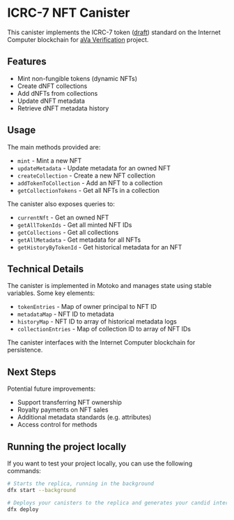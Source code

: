 # ICRC-7 NFT Canister

This canister implements the ICRC-7 token ([draft](https://github.com/dfinity/ICRC/blob/main/ICRCs/ICRC-7/ICRC-7.md)) standard on the Internet Computer blockchain for [aVa Verification](https://github.com/ava-vs/verification) project. 

## Features

- Mint non-fungible tokens (dynamic NFTs)
- Create dNFT collections
- Add dNFTs from collections
- Update dNFT metadata
- Retrieve dNFT metadata history

## Usage

The main methods provided are:

- `mint` - Mint a new NFT
- `updateMetadata` - Update metadata for an owned NFT  
- `createCollection` - Create a new NFT collection
- `addTokenToCollection` - Add an NFT to a collection  
- `getCollectionTokens` - Get all NFTs in a collection

The canister also exposes queries to:

- `currentNft` - Get an owned NFT
- `getAllTokenIds` - Get all minted NFT IDs  
- `getCollections` - Get all collections
- `getAllMetadata` - Get metadata for all NFTs 
- `getHistoryByTokenId` - Get historical metadata for an NFT

## Technical Details

The canister is implemented in Motoko and manages state using stable variables. Some key elements:

- `tokenEntries` - Map of owner principal to NFT ID
- `metadataMap` - NFT ID to metadata  
- `historyMap` - NFT ID to array of historical metadata logs
- `collectionEntries` - Map of collection ID to array of NFT IDs

The canister interfaces with the Internet Computer blockchain for persistence.

## Next Steps

Potential future improvements:

- Support transferring NFT ownership
- Royalty payments on NFT sales 
- Additional metadata standards (e.g. attributes)
- Access control for methods

## Running the project locally

If you want to test your project locally, you can use the following commands:

```bash
# Starts the replica, running in the background
dfx start --background

# Deploys your canisters to the replica and generates your candid interface
dfx deploy
```
